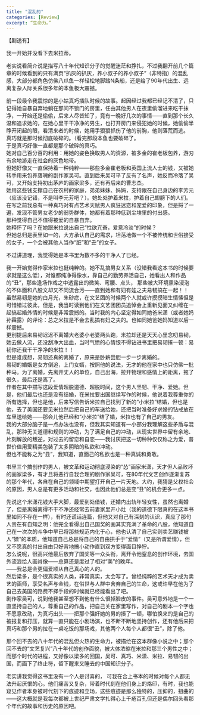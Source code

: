 ```yaml
---
title: "混乱的"
categories: [Review]
excerpt: “生命力。”
---
```

【剧透有】

我一开始并没看下去米拉蒂。    

老实说看简介说是描写八十年代知识分子的觉醒迷茫和挣扎，不过我翻开前几个篇章的时候看到的只有满页“扒灰的扒灰，养小叔子的养小叔子”（非特指）的混乱感，大部分都角色仿佛八爪鱼一样轻松地脚踏N条船，还是给了90年代出生、远离复杂人际关系很多年的本鱼极大震撼。    

前一段最令我震惊的是小姑真巧插队时候的故事。起因经过我都已经记不清了，只记得她自暴自弃地躺在那间不锁门的房里，任由其他男人在夜里偷溜进来吃干抹净，一开始还是偷偷，后来人尽皆知了，竟有一晚好几次的事情——直到那个长久温和追求她的，在她心里干干净净的男生，也打开房门来侵犯她的时候，她偷偷半睁开闭起的眼，看清来者的时候，她用手狠狠抓伤了他的前胸，他则落荒而逃。    
真巧就是那时候彻底破碎的。（看完那段本鱼也要破碎了。    
于是真巧好像一直都是那个破碎的真巧。    
她对自己百分百的利用：用她的姿色换取男人的资源，被多金的崔老板包养，游刃有余地游走在社会的灰色地带。  
但她好像又一直保持着一种纯粹——那些多金崔老板和英国上流人士的钱，又被她转手用来包养落魄的剧作家吴可。直到后来吴可平了反有了名声，她反而冷落了吴可，又开始支持初出茅庐的画家梁多，还有再后来的曹志杰。  
她用这些钱支撑自己在农村的家庭，弟弟妹妹、妈妈，支持跟在自己身边的李芳元（应该没记错，不是叫李元芳吧？）。她处处护着米拉，护着自己翅膀下的人们。    
在写之前我总有一种真巧对有点艺术天赋男人疯狂迷恋和宠爱的印象，但是捋了一遍，发现不管男女老少的弱势群体，她都有着那种低到尘埃里的付出感。    
那种觉得自己不值得被爱的自暴自弃。  
她释怀了吗？在她跟米拉说出自己“性欲亢奋，爱意冷淡”的时候？    
但她总归是表里如一的，大方承认自己的需求，坦荡地做一个不被传统和世俗接受的女子，一个会被其他人当作“脏”和“丑”的女子。    

不过讲道理，我觉得她是本书里为数不多的干净人了已经。    

我一开始觉得作家米拉也挺纯粹的。她不乱搞男女关系（没错我看这本书的时候要求就是这么低），对谁都纯净得像水，靠自己的勤劳养活自己，她看出人和作品的“丑”，那些逢场作戏之中透露出的微笑、弯腰、点头， 那些被大环境熏染浸泡的不体面和八股文却又不同流合污——直到她和有妇有娃之夫易韧搞在一起！！    
虽然易韧是她的白月光，朱砂痣，在文艺团的时候两个人就或许摸摸暗生情愫但是可惜错过彼此，但是，我当时读到他们在文艺团团员追悼会上重新见面又纠缠在一起搞起婚外情的时候是非常震撼的。当时我的内心坚定得如同她爸米潇（或者她妈孙霖露）的评论：总之米拉是不会去乱搞有妇之夫的。也如同她爸她妈知道以后一样震撼。    
更别提后来易韧迟迟不离婚大老婆小老婆两头跑，米拉却还是天天心里念叨易韧，她去做人流，还没刮净大出血，当时气愤的心情恨不得钻进书里把易韧揍一顿：易韧你还我干干净净的米拉！！    
但是谁成想，易韧还真的离婚了，原来是卧薪尝胆一步一步离婚的。  
易韧的婚姻是女方倒追，上门女婿，按照他的说法，无才的他在家中也只仿佛一批种马。为了离婚，先离开丈人的单位，自己出海，拉开物理和感情上的距离，拖了很久，最后还是离了。    
作者在其中描写这段爱情超脱道德、超脱时间，这个男人坚韧、干净、爱她。但是，他们最后也还是没有结婚，在米拉要出国继续写作的时候，他说着我尊重你的所有选择，但也是他，后来写信告诉米拉自己找到了新的“小米拉”结婚，但也是他，去了美国还要见米拉然后把自己的车送给她，还把当时准备好求婚的钻戒放在车里送给她——那会儿他已经和“小米拉”结了婚，米拉也有了自己的男友。    
我的大部分脑子是一点办法也没有，但我其实知道有一小部分我理解这些矛盾与混乱，那种无关道德和规则的冲动，为了满足自己的冲动，从现实世界中留有余地、片刻解放的叛逆，对过去的留恋和自恋——我讨厌把这一切种种仅仅称之为爱，普世价值用爱精美包装了太多阴暗的私欲和冲动。  
但也不能称之为“丑”，我知道，直面己的私欲也是一种真诚和勇敢。  

书里三个搞创作的男人，被文革和运动彻底浸染的“怂”画家米潇，天才但人品败坏的画家梁多，有才且将恶行自我合理的剧作家吴可，在80年代文艺创作逐渐复苏的那个年代，各自在自己的领域中期望打开自己一片天地。大约，我猜是父权社会的原因，男人总是有更多活动和社交，也因此他们总是变“丑”的机会更多一点。  

先说这个米潇花钱大手大脚，最爱到处借钱，还婚内出轨年轻女性，虽然也离婚了，但是离婚离得不干不净还经常去前妻家里开小灶（我的道德下限真的在这本书里如同不存在一样），有时还谎话连篇，但他又对自己有深刻的认识，真应了那句人贵在有自知之明：他完全看得出自己国奖的画其实充满了革命的八股，他知道自己在一次次的斗争中早已将那些规范内化于心，他也认清了自己实则卖艺赚钱被人“嫖”的本质，他知道自己总是将自己的自由拱手于“爱情”（又是所谓爱情），但又不愿真的付出自由只好背地搞小动作直到双方变得面目狰狞。    
怎么说呢，很高兴他最后放弃了国奖等一众头衔，离开令他窒息的创作环境，去国外流浪给人画肖像——总算还是度过了相对“美”的晚年。    
——我总是会更偏爱顺从自己真心的人的。    
然后梁多，是个很真实的人类，非常真实，太会写了。曾经纯粹的艺术天才成为卖艺的画师，享受名声与金钱，在俗世与人群中舍弃自己的生命，这或许早在他为了自己去美国的路费不择手段的时候就已经能看出了吧。  
剧作家吴可，说到他我甚至想不到他有什么很掉脸皮的事件。吴可意外地是一个一直坚持自己的人，尊重自己的作品，把自己关在家里写作，对自己的剧本一个字也不愿意改动，为真巧出头——把那个强奸她的男的揍了一顿，哪怕换来的是自己的被报复和打压，就算一直只能在小剧场演，也不断不断地坚持创作，还有他后来把真巧和那个男的拉在一桌吃饭的那场戏，其他两个人每个人都很“丑”，除了他。   

那个回不去的八十年代的混乱但火热的生命力，被描绘在这本群像小说之中；那个回不去的“文艺复兴”八十年代的创作面貌，被大体浓缩在米拉和那三个男性之中；而那个时代的进程，又好像以梁多的回国，吴可、真巧、米潇、米拉、易韧的出国，而画下了终止符，留下醒来又睡去的中国知识分子。    

老实讲我觉得这书里没有一个人是讨喜的， 可我在合上书本的时候对每个人都无法升起厌恨的心。他们痛苦又复杂，带着时代刻在他们身上的烙印，有时，我也能窥见作者本身被时代刻下的痕迹和立场，这些痕迹是那么独特的，压抑的，扭曲的——这大概就是我每次都被上世纪严肃文学扎得心上千疮百孔但还是偶尔回头看那个年代的故事和历史的原因吧。  

